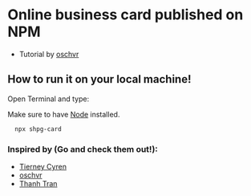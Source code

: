 
# Online business card  published on NPM
- Tutorial by [oschvr](https://oschvr.com/posts/create-your-npm-card/)

## How to run it on your local machine!
Open Terminal and type:

Make sure to have [Node](https://www.npmjs.com/get-npm) installed.
```
  npx shpg-card
```

### Inspired by (Go and check them out!):
- [Tierney Cyren](https://github.com/bnb/bitandbang)
- [oschvr](https://github.com/oschvr/card)
- [Thanh Tran](https://github.com/trongthanh/npx-card)
